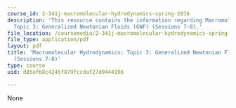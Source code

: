 ```yaml
---
course_id: 2-341j-macromolecular-hydrodynamics-spring-2016
description: 'This resource contains the information regarding Macromolecular Hydrodynamics:
  Topic 3: Generalized Newtonian Fluids (GNF) (Sessions 7-8).'
file_location: /coursemedia/2-341j-macromolecular-hydrodynamics-spring-2016/d85af68c4245f879fccdaf27d0444196_MIT2_341JS16_Lec09-slides.pdf
file_type: application/pdf
layout: pdf
title: 'Macromolecular Hydrodynamics: Topic 3: Generalized Newtonian Fluids (GNF)
  (Sessions 7-8)'
type: course
uid: d85af68c4245f879fccdaf27d0444196

---
```

None